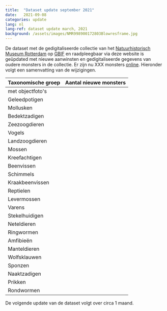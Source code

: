 ```yaml
---
title:  "Dataset update september 2021"
date:   2021-09-08
categories: update
lang: nl
lang-ref: dataset update march, 2021
background: /assets/images/NMR998900172803Blowresframe.jpg
---
```


De dataset met de gedigitaliseerde collectie van het [Natuurhistorisch Museum Rotterdam](https://www.hetnatuurhistorisch.nl/) op [GBIF](https://www.gbif.org/) en raadpleegbaar via deze website is geüpdated met nieuwe aanwinsten en gedigitaliseerde gegevens van oudere monsters in de collectie. Er zijn nu XXX monsters [online](https://hp-nhm-rotterdam.gbif-staging.org/nl/data.html). Hieronder volgt een samenvatting van de wijzigingen. 

Taxonomische groep | Aantal nieuwe monsters
---------- | ----------  
met objectfoto's | 
Geleedpotigen | 
Mollusken | 
Bedektzadigen | 
Zeezoogdieren | 
Vogels | 
Landzoogdieren | 
Mossen | 
Kreefachtigen | 
Beenvissen | 
Schimmels | 
Kraakbeenvissen | 
Reptielen | 
Levermossen | 
Varens | 
Stekelhuidigen | 
Neteldieren | 
Ringwormen | 
Amfibieën | 
Manteldieren | 
Wolfsklauwen | 
Sponzen | 
Naaktzadigen | 
Prikken | 
Rondwormen | 

De volgende update van de dataset volgt over circa 1 maand.
